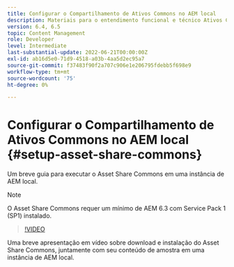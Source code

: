 ```yaml
---
title: Configurar o Compartilhamento de Ativos Commons no AEM local
description: Materiais para o entendimento funcional e técnico Ativos Compartilham Commons
version: 6.4, 6.5
topic: Content Management
role: Developer
level: Intermediate
last-substantial-update: 2022-06-21T00:00:00Z
exl-id: ab16d5e0-71d9-4518-a03b-4aa5d2ec95a7
source-git-commit: f37483f90f2a707c906e1e206795fdebb5f698e9
workflow-type: tm+mt
source-wordcount: '75'
ht-degree: 0%

---
```


# Configurar o Compartilhamento de Ativos Commons no AEM local {#setup-asset-share-commons}

Um breve guia para executar o Asset Share Commons em uma instância de AEM local.

>[!NOTE]
>
>O Asset Share Commons requer um mínimo de AEM 6.3 com Service Pack 1 (SP1) instalado.

>[!VIDEO](https://video.tv.adobe.com/v/20499/?quality=9&learn=on)

Uma breve apresentação em vídeo sobre download e instalação do Asset Share Commons, juntamente com seu conteúdo de amostra em uma instância de AEM local.
